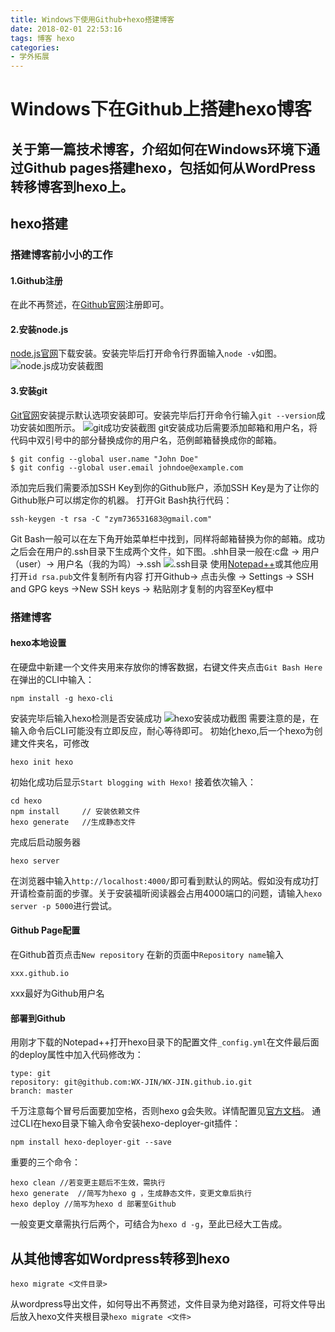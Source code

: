 ```yaml
---
title: Windows下使用Github+hexo搭建博客
date: 2018-02-01 22:53:16
tags: 博客 hexo
categories: 
- 学外拓展
---
```


# Windows下在Github上搭建hexo博客

## 关于第一篇技术博客，介绍如何在Windows环境下通过Github pages搭建hexo，包括如何从WordPress转移博客到hexo上。

## hexo搭建

### 搭建博客前小小的工作

#### 1.Github注册

在此不再赘述，在[Github官网](https://github.com/)注册即可。

#### 2.安装node.js

[node.js官网](https://nodejs.org/en/)下载安装。安装完毕后打开命令行界面输入`node -v`如图。
![node.js成功安装截图][1]

#### 3.安装git

[Git官网](https://git-scm.com/)安装提示默认选项安装即可。安装完毕后打开命令行输入`git --version`成功安装如图所示。
![git成功安装截图][2]
git安装成功后需要添加邮箱和用户名，将代码中双引号中的部分替换成你的用户名，范例邮箱替换成你的邮箱。

```
$ git config --global user.name "John Doe" 
$ git config --global user.email johndoe@example.com
```

添加完后我们需要添加SSH Key到你的Github账户，添加SSH Key是为了让你的Github账户可以绑定你的机器。
打开Git Bash执行代码：

```
ssh-keygen -t rsa -C "zym736531683@gmail.com"
```

Git Bash一般可以在左下角开始菜单栏中找到，同样将邮箱替换为你的邮箱。成功之后会在用户的.ssh目录下生成两个文件，如下图。.shh目录一般在:c盘 -> 用户（user）-> 用户名（我的为鸣）->.ssh
![.ssh目录][3]
使用[Notepad++](https://notepad-plus-plus.org/)或其他应用打开`id rsa.pub`文件复制所有内容
打开Github-> 点击头像 -> Settings -> SSH and GPG keys ->New SSH keys -> 粘贴刚才复制的内容至Key框中

### 搭建博客

#### hexo本地设置

在硬盘中新建一个文件夹用来存放你的博客数据，右键文件夹点击`Git Bash Here`
在弹出的CLI中输入：

```
npm install -g hexo-cli
```

安装完毕后输入hexo检测是否安装成功
![hexo安装成功截图][4]
需要注意的是，在输入命令后CLI可能没有立即反应，耐心等待即可。
初始化hexo,后一个hexo为创建文件夹名，可修改

```
hexo init hexo
```

初始化成功后显示`Start blogging with Hexo!`
接着依次输入：

```
cd hexo
npm install     // 安装依赖文件
hexo generate   //生成静态文件
```

完成后启动服务器

```
hexo server
```

在浏览器中输入`http://localhost:4000/`即可看到默认的网站。假如没有成功打开请检查前面的步骤。关于安装福昕阅读器会占用4000端口的问题，请输入`hexo server -p 5000`进行尝试。

#### Github Page配置

在Github首页点击`New repository`
在新的页面中`Repository name`输入

```
xxx.github.io
```

xxx最好为Github用户名

#### 部署到Github

用刚才下载的Notepad++打开hexo目录下的配置文件`_config.yml`在文件最后面的deploy属性中加入代码修改为：

```
type: git
repository: git@github.com:WX-JIN/WX-JIN.github.io.git
branch: master 
```

千万注意每个冒号后面要加空格，否则hexo g会失败。详情配置见[官方文档](https://hexo.io/zh-cn/docs/configuration.html)。
通过CLI在hexo目录下输入命令安装hexo-deployer-git插件：

```
npm install hexo-deployer-git --save
```

重要的三个命令：

```
hexo clean //若变更主题后不生效，需执行
hexo generate  //简写为hexo g ，生成静态文件，变更文章后执行
hexo deploy //简写为hexo d 部署至Github   
```

一般变更文章需执行后两个，可结合为`hexo d -g`，至此已经大工告成。

## 从其他博客如Wordpress转移到hexo

```
hexo migrate <文件目录>
```

从wordpress导出文件，如何导出不再赘述，文件目录为绝对路径，可将文件导出后放入hexo文件夹根目录`hexo migrate <文件>`

[1]: http://imglf4.nosdn.127.net/img/WU1zZkNURmhGdm5la21NN1A5OVhFZ2N4SVFVWmpzRlRnVXpqTDBaV3ZrM21DSGIxck42Q3FBPT0.png?imageView&amp;amp;amp;amp;amp;amp;thumbnail=500x0&amp;amp;amp;amp;amp;amp;quality=96&amp;amp;amp;amp;amp;amp;stripmeta=0
[2]: http://imglf5.nosdn.127.net/img/WU1zZkNURmhGdm4wbHJBR3d5TGtRRUgydHZyOFllY1FqR1RYS212aDJsMnlDMHAvODVxWjhRPT0.png?imageView&amp;amp;amp;amp;amp;amp;thumbnail=500x0&amp;amp;amp;amp;amp;amp;quality=96&amp;amp;amp;amp;amp;amp;stripmeta=0
[3]: http://imglf3.nosdn.127.net/img/WU1zZkNURmhGdms3ZmpBQldTYTJBNnZRWWJpZFlCLyticHFSdnlIQ0lwZktWaERwSmlOZm9BPT0.png?imageView&amp;amp;amp;amp;amp;amp;thumbnail=500x0&amp;amp;amp;amp;amp;amp;quality=96&amp;amp;amp;amp;amp;amp;stripmeta=0
[4]: http://imglf4.nosdn.127.net/img/WU1zZkNURmhGdms3ZmpBQldTYTJBMEg3NWlFSzlpbWpmRlNoMld2OTBDZU8rVnEvYW12bVFnPT0.png?imageView&amp;amp;amp;amp;amp;amp;thumbnail=500x0&amp;amp;amp;amp;amp;amp;quality=96&amp;amp;amp;amp;amp;amp;stripmeta=0